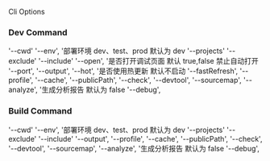 Cli Options

### Dev Command

'--cwd'
'--env', '部署环境 dev、test、prod 默认为 dev
'--projects'
'--exclude'
'--include'
'--open', '是否打开调试页面 默认 true,false 禁止自动打开
'--port',
'--output',
'--hot', '是否使用热更新 默认不启动
'--fastRefresh',
'--profile',
'--cache',
'--publicPath',
'--check',
'--devtool',
'--sourcemap',
'--analyze', '生成分析报告 默认为 false
'--debug',

### Build Command

'--cwd'
'--env', '部署环境 dev、test、prod 默认为 dev
'--projects'
'--exclude'
'--include'
'--output',
'--profile',
'--cache',
'--publicPath',
'--check',
'--devtool',
'--sourcemap',
'--analyze', '生成分析报告 默认为 false
'--debug',
